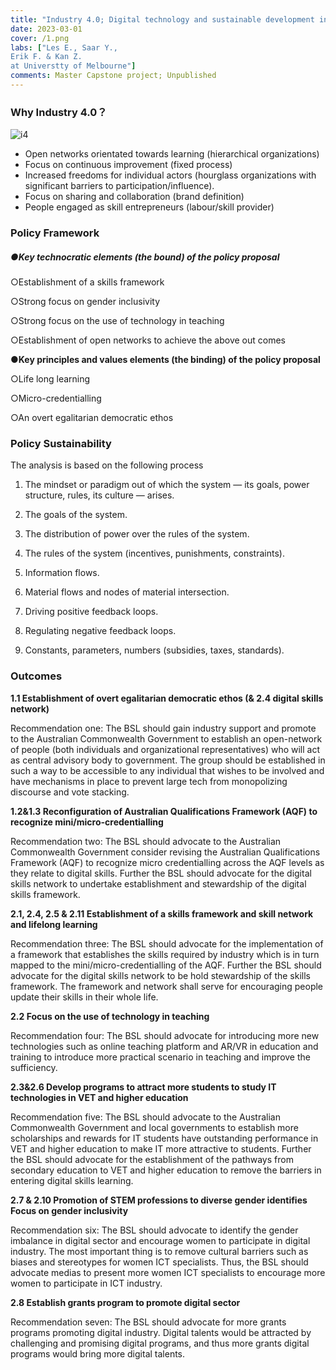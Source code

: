 ```yaml
---
title: "Industry 4.0; Digital technology and sustainable development in Australia"
date: 2023-03-01
cover: /1.png
labs: ["Les E., Saar Y.,
Erik F. & Kan Z.
at Universtty of Melbourne"]
comments: Master Capstone project; Unpublished
---
```


### **Why Industry 4.0？**
![i4](https://cdn.discordapp.com/attachments/1068593243815677983/1080380397105446912/I4.0.png)


- Open networks orientated towards learning (hierarchical organizations)
- Focus on continuous improvement (fixed process)
- Increased freedoms for individual actors (hourglass organizations with significant barriers to participation/influence).
- Focus on sharing and collaboration (brand definition)
- People engaged as skill entrepreneurs (labour/skill provider) 

 

###  Policy Framework 

##### **●Key technocratic elements (the bound) of the policy proposal**

○Establishment of a skills framework

○Strong focus on gender inclusivity

○Strong focus on the use of technology in teaching

○Establishment of open networks to achieve the above out comes



**●Key principles and values elements (the binding) of the policy proposal**

○Life long learning

○Micro-credentialling

○An overt egalitarian democratic ethos
### Policy Sustainability
The analysis is based on the following process

1. The mindset or paradigm out of which the system — its goals, power structure, rules, its culture — arises.

2. The goals of the system.

3. The distribution of power over the rules of the system.

4. The rules of the system (incentives, punishments, constraints).

5. Information flows.

6. Material flows and nodes of material intersection.

7. Driving positive feedback loops.

8. Regulating negative feedback loops.

9. Constants, parameters, numbers (subsidies, taxes, standards).

###  	Outcomes


**1.1 Establishment of overt egalitarian democratic ethos (& 2.4 digital skills network)**

Recommendation one: The BSL should gain industry support and promote to the Australian Commonwealth Government to establish an open-network of people (both individuals and organizational representatives) who will act as central advisory body to government. The group should be established in such a way to be accessible to any individual that wishes to be involved and have mechanisms in place to prevent large tech from monopolizing discourse and vote stacking.

**1.2&1.3 Reconfiguration of Australian Qualifications Framework (AQF) to recognize mini/micro-credentialling**

Recommendation two: The BSL should advocate to the Australian Commonwealth Government consider revising the Australian Qualifications Framework (AQF) to recognize micro credentialling across the AQF levels as they relate to digital skills. Further the BSL should advocate for the digital skills network to undertake establishment and stewardship of the digital skills framework.

**2.1, 2.4, 2.5 & 2.11 Establishment of a skills framework and skill network and lifelong learning**

Recommendation three: The BSL should advocate for the implementation of a framework that establishes the skills required by industry which is in turn mapped to the mini/micro-credentialling of the AQF. Further the BSL should advocate for the digital skills network to be hold stewardship of the skills framework. The framework and network shall serve for encouraging people update their skills in their whole life.

**2.2 Focus on the use of technology in teaching**

Recommendation four: The BSL should advocate for introducing more new technologies such as online teaching platform and AR/VR in education and training to introduce more practical scenario in teaching and improve the sufficiency.

**2.3&2.6 Develop programs to attract more students to study IT technologies in VET and higher education**

Recommendation five: The BSL should advocate to the Australian Commonwealth Government and local governments to establish more scholarships and rewards for IT students have outstanding performance in VET and higher education to make IT more attractive to students. Further the BSL should advocate for the establishment of the pathways from secondary education to VET and higher education to remove the barriers in entering digital skills learning.

**2.7 & 2.10 Promotion of STEM professions to diverse gender identifies Focus on gender inclusivity**

Recommendation six: The BSL should advocate to identify the gender imbalance in digital sector and encourage women to participate in digital industry. The most important thing is to remove cultural barriers such as biases and stereotypes for women ICT specialists. Thus, the BSL should advocate medias to present more women ICT specialists to encourage more women to participate in ICT industry.

**2.8 Establish grants program to promote digital sector**

Recommendation seven: The BSL should advocate for more grants programs promoting digital industry. Digital talents would be attracted by challenging and promising digital programs, and thus more grants digital programs would bring more digital talents.
